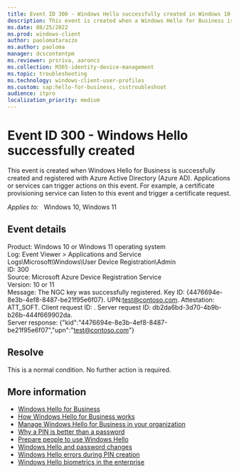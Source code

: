 ```yaml
---
title: Event ID 300 - Windows Hello successfully created in Windows 10
description: This event is created when a Windows Hello for Business is successfully created and registered with Azure Active Directory (Azure AD).
ms.date: 08/25/2022
ms.prod: windows-client
author: paolomatarazzo
ms.author: paoloma
manager: dcscontentpm
ms.reviewer: prsriva, aaroncz
ms.collection: M365-identity-device-management
ms.topic: troubleshooting
ms.technology: windows-client-user-profiles
ms.custom: sap:hello-for-business, csstroubleshoot
audience: itpro
localization_priority: medium
---
```

# Event ID 300 - Windows Hello successfully created

This event is created when Windows Hello for Business is successfully created and registered with Azure Active Directory (Azure AD). Applications or services can trigger actions on this event. For example, a certificate provisioning service can listen to this event and trigger a certificate request.

_Applies to:_ &nbsp; Windows 10, Windows 11  

## Event details

Product: Windows 10 or Windows 11 operating system  
Log: Event Viewer > Applications and Service Logs\\Microsoft\\Windows\\User Device Registration\\Admin  
ID: 300  
Source: Microsoft Azure Device Registration Service  
Version: 10 or 11  
Message: The NGC key was successfully registered. Key ID: {4476694e-8e3b-4ef8-8487-be21f95e6f07}. UPN:test@contoso.com. Attestation: ATT\_SOFT. Client request ID: . Server request ID: db2da6bd-3d70-4b9b-b26b-444f669902da.</br>Server response: {"kid":"4476694e-8e3b-4ef8-8487-be21f95e6f07","upn":"test@contoso.com"}

## Resolve

This is a normal condition. No further action is required.

## More information

- [Windows Hello for Business](/windows/security/identity-protection/hello-for-business/hello-identity-verification)
- [How Windows Hello for Business works](/windows/security/identity-protection/hello-for-business/hello-how-it-works)
- [Manage Windows Hello for Business in your organization](/windows/security/identity-protection/hello-for-business/hello-manage-in-organization)
- [Why a PIN is better than a password](/windows/security/identity-protection/hello-for-business/hello-why-pin-is-better-than-password)
- [Prepare people to use Windows Hello](/windows/security/identity-protection/hello-for-business/hello-prepare-people-to-use)
- [Windows Hello and password changes](/windows/security/identity-protection/hello-for-business/hello-and-password-changes)
- [Windows Hello errors during PIN creation](windows-hello-errors-during-pin-creation-in-windows-10.md)
- [Windows Hello biometrics in the enterprise](/windows/security/identity-protection/hello-for-business/hello-biometrics-in-enterprise)
